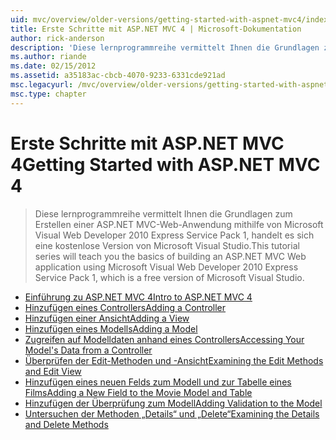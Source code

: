 ```yaml
---
uid: mvc/overview/older-versions/getting-started-with-aspnet-mvc4/index
title: Erste Schritte mit ASP.NET MVC 4 | Microsoft-Dokumentation
author: rick-anderson
description: 'Diese lernprogrammreihe vermittelt Ihnen die Grundlagen zum Erstellen einer ASP.NET MVC-Web-Anwendung mithilfe von Microsoft Visual Web Developer 2010 Express Service Pack 1, w...'
ms.author: riande
ms.date: 02/15/2012
ms.assetid: a35183ac-cbcb-4070-9233-6331cde921ad
msc.legacyurl: /mvc/overview/older-versions/getting-started-with-aspnet-mvc4
msc.type: chapter
---
```

<a name="getting-started-with-aspnet-mvc-4"></a><span data-ttu-id="79fc8-103">Erste Schritte mit ASP.NET MVC 4</span><span class="sxs-lookup"><span data-stu-id="79fc8-103">Getting Started with ASP.NET MVC 4</span></span>
====================
> <span data-ttu-id="79fc8-104">Diese lernprogrammreihe vermittelt Ihnen die Grundlagen zum Erstellen einer ASP.NET MVC-Web-Anwendung mithilfe von Microsoft Visual Web Developer 2010 Express Service Pack 1, handelt es sich eine kostenlose Version von Microsoft Visual Studio.</span><span class="sxs-lookup"><span data-stu-id="79fc8-104">This tutorial series will teach you the basics of building an ASP.NET MVC Web application using Microsoft Visual Web Developer 2010 Express Service Pack 1, which is a free version of Microsoft Visual Studio.</span></span>


- [<span data-ttu-id="79fc8-105">Einführung zu ASP.NET MVC 4</span><span class="sxs-lookup"><span data-stu-id="79fc8-105">Intro to ASP.NET MVC 4</span></span>](intro-to-aspnet-mvc-4.md)
- [<span data-ttu-id="79fc8-106">Hinzufügen eines Controllers</span><span class="sxs-lookup"><span data-stu-id="79fc8-106">Adding a Controller</span></span>](adding-a-controller.md)
- [<span data-ttu-id="79fc8-107">Hinzufügen einer Ansicht</span><span class="sxs-lookup"><span data-stu-id="79fc8-107">Adding a View</span></span>](adding-a-view.md)
- [<span data-ttu-id="79fc8-108">Hinzufügen eines Modells</span><span class="sxs-lookup"><span data-stu-id="79fc8-108">Adding a Model</span></span>](adding-a-model.md)
- [<span data-ttu-id="79fc8-109">Zugreifen auf Modelldaten anhand eines Controllers</span><span class="sxs-lookup"><span data-stu-id="79fc8-109">Accessing Your Model's Data from a Controller</span></span>](accessing-your-models-data-from-a-controller.md)
- [<span data-ttu-id="79fc8-110">Überprüfen der Edit-Methoden und -Ansicht</span><span class="sxs-lookup"><span data-stu-id="79fc8-110">Examining the Edit Methods and Edit View</span></span>](examining-the-edit-methods-and-edit-view.md)
- [<span data-ttu-id="79fc8-111">Hinzufügen eines neuen Felds zum Modell und zur Tabelle eines Films</span><span class="sxs-lookup"><span data-stu-id="79fc8-111">Adding a New Field to the Movie Model and Table</span></span>](adding-a-new-field-to-the-movie-model-and-table.md)
- [<span data-ttu-id="79fc8-112">Hinzufügen der Überprüfung zum Modell</span><span class="sxs-lookup"><span data-stu-id="79fc8-112">Adding Validation to the Model</span></span>](adding-validation-to-the-model.md)
- [<span data-ttu-id="79fc8-113">Untersuchen der Methoden „Details“ und „Delete“</span><span class="sxs-lookup"><span data-stu-id="79fc8-113">Examining the Details and Delete Methods</span></span>](examining-the-details-and-delete-methods.md)
